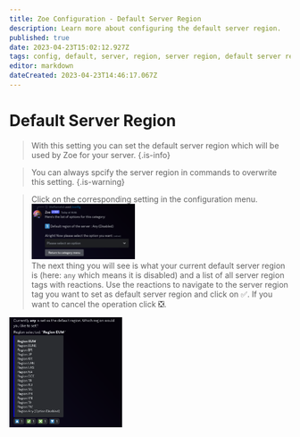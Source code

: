 ```yaml
---
title: Zoe Configuration - Default Server Region
description: Learn more about configuring the default server region.
published: true
date: 2023-04-23T15:02:12.927Z
tags: config, default, server, region, server region, default server region
editor: markdown
dateCreated: 2023-04-23T14:46:17.067Z
---
```


# Default Server Region

>With this setting you can set the default server region which will be used by Zoe for your server.
>{.is-info}

>You can always spcify the server region in commands to overwrite this setting.
>{.is-warning}

> Click on the corresponding setting in the configuration menu.
<img src="/config_general_menu.png" width="40%" /> <br>
>The next thing you will see is what your current default server region is (here: `any` which means it is disabled) and a list of all server region tags with reactions. 
Use the reactions to navigate to the server region tag you want to set as default server region and click on :white_check_mark:. If you want to cancel the operation click :negative_squared_cross_mark:.
<img src="/config_general_1_region.png" width="40%" /> 
